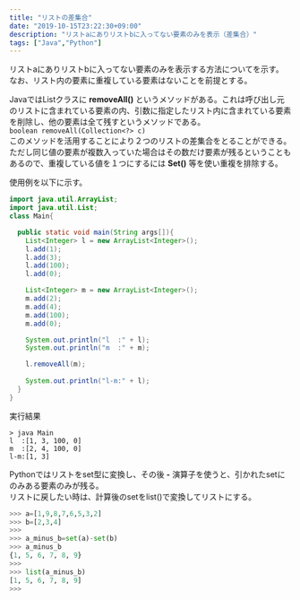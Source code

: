 ```yaml
---
title: "リストの差集合"
date: "2019-10-15T23:22:30+09:00"
description: "リストaにありリストbに入ってない要素のみを表示（差集合）"
tags: ["Java","Python"]
---
```


リストaにありリストbに入ってない要素のみを表示する方法についてを示す。  
なお、リスト内の要素に重複している要素はないことを前提とする。  

<div class="note_content_by_programming_language" id="note_content_Java">

JavaではListクラスに **removeAll()** というメソッドがある。これは呼び出し元のリストに含まれている要素の内、引数に指定したリスト内に含まれている要素を削除し、他の要素は全て残すというメソッドである。    
`boolean removeAll(Collection<?> c)`  
このメソッドを活用することにより２つのリストの差集合をとることができる。ただし同じ値の要素が複数入っていた場合はその数だけ要素が残るということもあるので、重複している値を１つにするには **Set()** 等を使い重複を排除する。 

使用例を以下に示す。  

```java
import java.util.ArrayList;
import java.util.List;
class Main{

  public static void main(String args[]){
    List<Integer> l = new ArrayList<Integer>();
    l.add(1);
    l.add(3);
    l.add(100);
    l.add(0);

    List<Integer> m = new ArrayList<Integer>();
    m.add(2);
    m.add(4);
    m.add(100);
    m.add(0);

    System.out.println("l  :" + l);
    System.out.println("m  :" + m);

    l.removeAll(m);
    
    System.out.println("l-m:" + l);
  }
}
```

実行結果
```
> java Main
l  :[1, 3, 100, 0]
m  :[2, 4, 100, 0]
l-m:[1, 3]
```

</div>
<div class="note_content_by_programming_language" id="note_content_Python">

Pythonではリストをset型に変換し、その後 **-** 演算子を使うと、引かれたsetにのみある要素のみが残る。  
リストに戻したい時は、計算後のsetをlist()で変換してリストにする。

```python
>>> a=[1,9,8,7,6,5,3,2]
>>> b=[2,3,4]
>>> 
>>> a_minus_b=set(a)-set(b)
>>> a_minus_b
{1, 5, 6, 7, 8, 9}
>>>
>>> list(a_minus_b) 
[1, 5, 6, 7, 8, 9]
>>>
```

</div>

